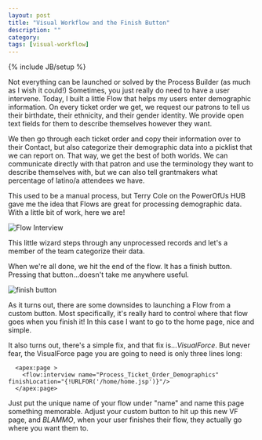 ```yaml
---
layout: post
title: "Visual Workflow and the Finish Button"
description: ""
category: 
tags: [visual-workflow]
---
```

{% include JB/setup %}

Not everything can be launched or solved by the Process Builder (as much as I wish it could!) Sometimes, you just really do need to have a user intervene. Today, I built a little Flow that helps my users enter demographic information. On every ticket order we get, we request our patrons to tell us their birthdate, their ethnicity, and their gender identity. We provide open text fields for them to describe themselves however they want.

We then go through each ticket order and copy their information over to their Contact, but also categorize their demographic data into a picklist that we can report on. That way, we get the best of both worlds. We can communicate directly with that patron and use the terminology they want to describe themselves with, but we can also tell grantmakers what percentage of latino/a attendees we have.

This used to be a manual process, but Terry Cole on the PowerOfUs HUB gave me the idea that Flows are great for processing demographic data. With a little bit of work, here we are!

![Flow Interview](http://i.imgur.com/yDEDF1x.jpg)

This little wizard steps through any unprocessed records and let's a member of the team categorize their data.

When we're all done, we hit the end of the flow. It has a finish button. Pressing that button...doesn't take me anywhere useful.

![finish button](http://i.imgur.com/ZdWuFyP.png)

As it turns out, there are some downsides to launching a Flow from a custom button. Most specifically, it's really hard to control where that flow goes when you finish it! In this case I want to go to the home page, nice and simple.

It also turns out, there's a simple fix, and that fix is...*VisualForce*. But never fear, the VisualForce page you are going to need is only three lines long:
```
  <apex:page >
    <flow:interview name="Process_Ticket_Order_Demographics" finishLocation="{!URLFOR('/home/home.jsp')}"/>
  </apex:page>
```

Just put the unique name of your flow under "name" and name this page something memorable. Adjust your custom button to hit up this new VF page, and *BLAMMO*, when your user finishes their flow, they actually go where you want them to.
